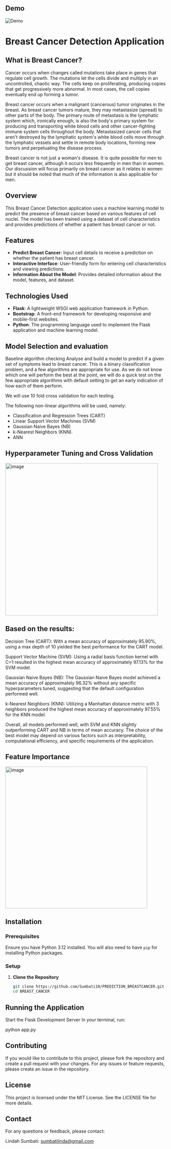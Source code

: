 ## Demo
![Demo](https://github.com/Sumbati10/PREDICTION_BREASTCANCER/blob/main/demo.gif)


# Breast Cancer Detection Application
## What is Breast Cancer?
Cancer occurs when changes called mutations take place in genes that regulate cell growth. The mutations let the cells divide and multiply in an uncontrolled, chaotic way. The cells keep on proliferating, producing copies that get progressively more abnormal. In most cases, the cell copies eventually end up forming a tumor.

Breast cancer occurs when a malignant (cancerous) tumor originates in the breast. As breast cancer tumors mature, they may metastasize (spread) to other parts of the body. The primary route of metastasis is the lymphatic system which, ironically enough, is also the body's primary system for producing and transporting white blood cells and other cancer-fighting immune system cells throughout the body. Metastasized cancer cells that aren't destroyed by the lymphatic system's white blood cells move through the lymphatic vessels and settle in remote body locations, forming new tumors and perpetuating the disease process.

Breast cancer is not just a woman's disease. It is quite possible for men to get breast cancer, although it occurs less frequently in men than in women. Our discussion will focus primarily on breast cancer as it relates to women but it should be noted that much of the information is also applicable for men.

## Overview

This Breast Cancer Detection application uses a machine learning model to predict the presence of breast cancer based on various features of cell nuclei. The model has been trained using a dataset of cell characteristics and provides predictions of whether a patient has breast cancer or not.



## Features

- **Predict Breast Cancer**: Input cell details to receive a prediction on whether the patient has breast cancer.
- **Interactive Interface**: User-friendly form for entering cell characteristics and viewing predictions.
- **Information About the Model**: Provides detailed information about the model, features, and dataset.

## Technologies Used

- **Flask**: A lightweight WSGI web application framework in Python.
- **Bootstrap**: A front-end framework for developing responsive and mobile-first websites.
- **Python**: The programming language used to implement the Flask application and machine learning model.

## Model Selection and evaluation
Baseline algorithm checking
Analyse and build a model to predict if a given set of symptoms lead to breast cancer. This is a binary classification problem, and a few algorithms are appropriate for use.
As we do not know which one will perform the best at the point, we will do a quick test on the few appropriate algorithms with default setting to get an early indication of how each of them perform.

We will use 10 fold cross validation for each testing.

The following non-linear algorithms will be used, namely:

- Classification and Regression Trees (CART)
- Linear Support Vector Machines (SVM)
- Gaussian Naive Bayes (NB)
- k-Nearest Neighbors (KNN).
- ANN

## Hyperparameter Tuning and Cross Validation
<img width="476" alt="image" src="https://github.com/user-attachments/assets/4f8ae556-4bc5-44c7-baf5-d3899d443891">

## Based on the results:

Decision Tree (CART): With a mean accuracy of approximately 95.90%, using a max depth of 10 yielded the best performance for the CART model.

Support Vector Machine (SVM): Using a radial basis function kernel with C=1 resulted in the highest mean accuracy of approximately 97.13% for the SVM model.

Gaussian Naive Bayes (NB): The Gaussian Naive Bayes model achieved a mean accuracy of approximately 96.32% without any specific hyperparameters tuned, suggesting that the default configuration performed well.

k-Nearest Neighbors (KNN): Utilizing a Manhattan distance metric with 3 neighbors produced the highest mean accuracy of approximately 97.55% for the KNN model.

Overall, all models performed well, with SVM and KNN slightly outperforming CART and NB in terms of mean accuracy. The choice of the best model may depend on various factors such as interpretability, computational efficiency, and specific requirements of the application.

## Feature Importance

<img width="443" alt="image" src="https://github.com/user-attachments/assets/22571c47-685d-44de-a257-bb5a07ee3738">

## Installation

### Prerequisites

Ensure you have Python 3.12 installed. You will also need to have `pip` for installing Python packages.

### Setup

1. **Clone the Repository**

   ```bash
   git clone https://github.com/Sumbati10/PREDICTION_BREASTCANCER.git
   cd BREAST_CANCER

## Running the Application
Start the Flask Development Server
In your terminal, run:

python app.py

## Contributing
If you would like to contribute to this project, please fork the repository and create a pull request with your changes. For any issues or feature requests, please create an issue in the repository.

## License
This project is licensed under the MIT License. See the LICENSE file for more details.

## Contact
For any questions or feedback, please contact:

Lindah Sumbati: sumbatilinda@gmail.com   
